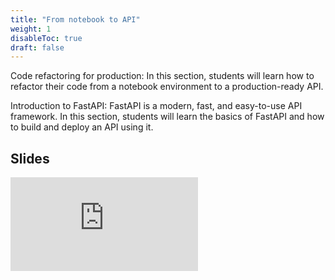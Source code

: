```yaml
---
title: "From notebook to API"
weight: 1
disableToc: true
draft: false
---
```



Code refactoring for production: In this section, students will learn how to refactor their code from a notebook environment to a production-ready API.

Introduction to FastAPI: FastAPI is a modern, fast, and easy-to-use API framework. In this section, students will learn the basics of FastAPI and how to build and deploy an API using it.

## Slides
![API Lecture Slides](https://github.com/aaubs/ds-master/raw/main/slides/API_Lecture.pdf)
